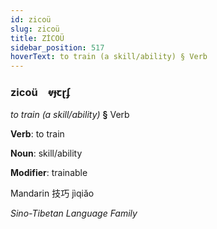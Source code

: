 ```yaml
---
id: zicoü
slug: zicoü
title: ZİCOÜ
sidebar_position: 517
hoverText: to train (a skill/ability) § Verb
---
```


### zicoü&emsp;<span kind="abugida">ⱴɟꞇɽʄ</span>

*to train (a skill/ability)* **§** Verb

**Verb**: to train

**Noun**: skill/ability

**Modifier**: trainable

Mandarin 技巧 jìqiǎo 

*Sino-Tibetan Language Family*